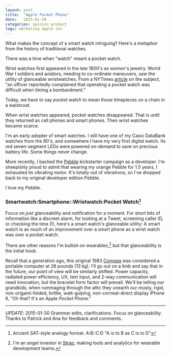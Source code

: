 ```yaml
---
layout: post
title:  "Apple Pocket Phone"
date:   2015-01-29
categories: opinion product
tags: marketing apple ios 
---
```


What makes the concept of a smart watch intriguing?  Here's a metaphor
from the history of traditional watches.

There was a time when "watch" meant a pocket watch.

Wrist watches first appeared in the late 1800's as women's
jewelry. World War I soldiers and aviators, needing to co-ordinate
maneuvers, saw the utility of glanceable wristwatches.  From a NYTimes
[article](http://www.nytimes.com/2013/10/23/fashion/wrist-watches-from-battlefield-to-fashion-accessory.html?pagewanted=all)
on the subject, "an officer reportedly complained that operating a
pocket watch was difficult when timing a bombardment."

Today, we have to say *pocket* watch to mean those timepieces on a chain
in a waistcoat.

When wrist watches appeared, pocket watches disappeared.  That is
until they returned as cell phones and smart phones. Then wrist
watches became scarce.

I'm an early adopter of smart watches. I still have one of my Casio
DataBank watches from the 80's, and somewhere I have my very first
digital watch. Its red seven-segment LEDs were powered on-demand to
save on precious battery life. Some things never change.

More recently, I backed the
[Pebble](https://twitter.com/benwen/status/279149789843714048)
kickstarter campaign as a developer.  I'm sheepishly proud to admit
that wearing my orange Pebble for 1.5 years, I exhausted its vibrating
motor. It's totally out of vibratrons, so I've dropped back to my
original developer edition Pebble.

I love my Pebble.

### Smartwatch:Smartphone::Wristwatch:Pocket Watch[^analogy]

Focus on *just* glanceability and notification for a moment. For short
bits of information like a discreet alarm, for looking at a Tweet,
screening caller ID, or checking the time (!), here's a smart watch's
glanceable utility: A smart watch is as much of an improvement over a
smart phone as a wrist watch was over a pocket watch.

There are other reasons I'm bullish on wearables,[^strap] but that
glanceability is the initial hook.

Recall that a generation ago, this original 1983
[Compaq](http://en.wikipedia.org/wiki/Compaq_Portable) was
considered a portable computer at 28 pounds (13 kg). I'll go out on a
limb and say that in the future, our point of view will be similarly
shifted.  Power capacity, radiated power efficiency, UX, text input,
and 2-way communication will need innovation, but the bracelet form
factor will prevail. We'll be telling our grandkids, when rummaging
through the attic they unearth our musty, rigid, non-origami-folded,
brittle, watt-gulping, non-corneal-direct display iPhone 6, "Oh that?
It's an Apple *Pocket* Phone."


----

[^analogy]:Ancient SAT-style analogy format. A:B::C:D "A is to B as C is to D"

[^strap]:I'm an angel investor in [Strap](straphq.com), making tools and analytics for wearable development teams.

_UPDATE_: 2015-01-30 Grammar edits, clarifications. Focus on
glanceability. Thanks to Patrick and Ana for feedback and comments.
